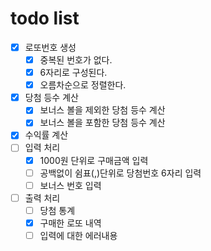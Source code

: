 # todo list

- [x] 로또번호 생성
  - [x] 중복된 번호가 없다.
  - [x] 6자리로 구성된다.
  - [x] 오름차순으로 정렬한다.
- [x] 당첨 등수 계산
  - [x] 보너스 볼을 제외한 당첨 등수 계산
  - [x] 보너스 볼을 포함한 당첨 등수 계산
- [x] 수익률 계산
- [ ] 입력 처리
  - [x] 1000원 단위로 구매금액 입력
  - [ ] 공백없이 쉼표(,)단위로 당첨번호 6자리 입력
  - [ ] 보너스 번호 입력
- [ ] 출력 처리
  - [ ] 당첨 통계
  - [x] 구매한 로또 내역
  - [ ] 입력에 대한 에러내용